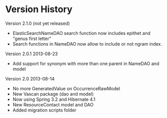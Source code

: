 Version History
===============
Version 2.1.0 (not yet released)
* ElasticSearchNameDAO search function now includes epithet and "genus first letter"
* Search functions in NameDAO now allow to include or not ngram index.

Version 2.0.1 2013-08-23
* Add support for synonym with more than one parent in NameDAO and model

Version 2.0 2013-08-14
* No more GeneratedValue on OccurrenceRawModel
* New Vascan package (dao and model)
* Now using Spring 3.2 and Hibernate 4.1
* New ResourceContact model and DAO
* Added migration scripts folder
